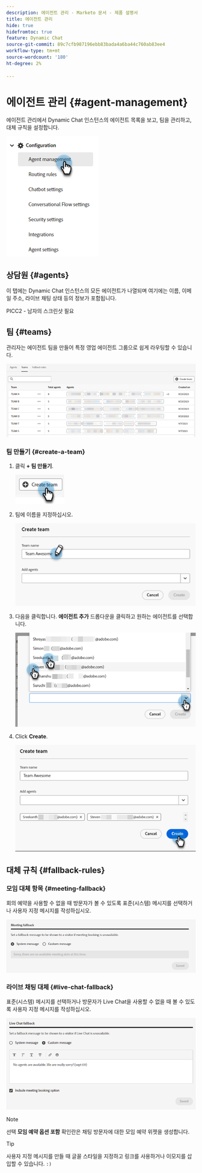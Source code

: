 ```yaml
---
description: 에이전트 관리 - Marketo 문서 - 제품 설명서
title: 에이전트 관리
hide: true
hidefromtoc: true
feature: Dynamic Chat
source-git-commit: 89c7cfb987196ebb83bada4a6ba44c760ab83ee4
workflow-type: tm+mt
source-wordcount: '180'
ht-degree: 2%

---
```


# 에이전트 관리 {#agent-management}

에이전트 관리에서 Dynamic Chat 인스턴스의 에이전트 목록을 보고, 팀을 관리하고, 대체 규칙을 설정합니다.

![](assets/agent-management-1.png)

## 상담원 {#agents}

이 탭에는 Dynamic Chat 인스턴스의 모든 에이전트가 나열되며 여기에는 이름, 이메일 주소, 라이브 채팅 상태 등의 정보가 포함됩니다.

PICC2 - 남자의 스크린샷 필요

## 팀 {#teams}

관리자는 에이전트 팀을 만들어 특정 영업 에이전트 그룹으로 쉽게 라우팅할 수 있습니다.

![](assets/agent-management-3.png)

### 팀 만들기 {#create-a-team}

1. 클릭 **+ 팀 만들기**.

   ![](assets/agent-management-4.png)

1. 팀에 이름을 지정하십시오.

   ![](assets/agent-management-5.png)

1. 다음을 클릭합니다. **에이전트 추가** 드롭다운을 클릭하고 원하는 에이전트를 선택합니다.

   ![](assets/agent-management-6.png)

1. Click **Create**.

   ![](assets/agent-management-7.png)

## 대체 규칙 {#fallback-rules}

### 모임 대체 항목 {#meeting-fallback}

회의 예약을 사용할 수 없을 때 방문자가 볼 수 있도록 표준(시스템) 메시지를 선택하거나 사용자 지정 메시지를 작성하십시오.

![](assets/agent-management-8.png)

### 라이브 채팅 대체 {#live-chat-fallback}

표준(시스템) 메시지를 선택하거나 방문자가 Live Chat을 사용할 수 없을 때 볼 수 있도록 사용자 지정 메시지를 작성하십시오.

![](assets/agent-management-9.png)

>[!NOTE]
>
>선택 **모임 예약 옵션 포함** 확인란은 채팅 방문자에 대한 모임 예약 위젯을 생성합니다.

>[!TIP]
>
>사용자 지정 메시지를 만들 때 글꼴 스타일을 지정하고 링크를 사용하거나 이모지를 삽입할 수 있습니다. `:)`
